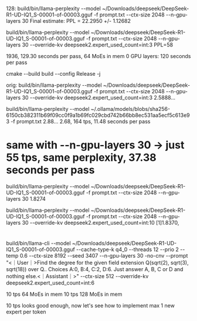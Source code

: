 128:
build/bin/llama-perplexity --model ~/Downloads/deepseek/DeepSeek-R1-UD-IQ1_S-00001-of-00003.gguf -f prompt.txt  --ctx-size 2048  --n-gpu-layers 30
Final estimate: PPL = 22.2950 +/- 1.12682

build/bin/llama-perplexity --model ~/Downloads/deepseek/DeepSeek-R1-UD-IQ1_S-00001-of-00003.gguf -f prompt.txt  --ctx-size 2048  --n-gpu-layers 30 --override-kv deepseek2.expert_used_count=int:3
PPL=58

1936, 129.30 seconds per pass, 64 MoEs in mem
0 GPU layers: 120 seconds per pass

cmake --build build --config Release -j

orig:
build/bin/llama-perplexity --model ~/Downloads/deepseek/DeepSeek-R1-UD-IQ1_S-00001-of-00003.gguf -f prompt.txt  --ctx-size 2048  --n-gpu-layers 30 --override-kv deepseek2.expert_used_count=int:3
2.5888...


build/bin/llama-perplexity --model ~/.ollama/models/blobs/sha256-6150cb382311b69f09cc0f9a1b69fc029cbd742b66bb8ec531aa5ecf5c613e93 -f prompt.txt
2.88...  2.68, 164 tps, 11.48 seconds per pass

# same with --n-gpu-layers 30 -> just 55 tps, same perplexity,  37.38 seconds per pass

build/bin/llama-perplexity --model ~/Downloads/deepseek/DeepSeek-R1-UD-IQ1_S-00001-of-00003.gguf -f prompt.txt  --ctx-size 2048  --n-gpu-layers 30
1.8274

build/bin/llama-perplexity --model ~/Downloads/deepseek/DeepSeek-R1-UD-IQ1_S-00001-of-00003.gguf -f prompt.txt  --ctx-size 2048  --n-gpu-layers 30 --override-kv deepseek2.expert_used_count=int:10
[1]1.8370,

#



 build/bin/llama-cli --model ~/Downloads/deepseek/DeepSeek-R1-UD-IQ1_S-00001-of-00003.gguf --cache-type-k q4_0   --threads 12 --prio 2   --temp 0.6 --ctx-size 8192 --seed 3407 --n-gpu-layers 30 -no-cnv  --prompt "<｜User｜>Find the degree for the given field extension Q(sqrt(2), sqrt(3), sqrt(18)) over Q.. Choices A:0, B:4, C:2, D:6. Just answer A, B, C or D and nothing else.<｜Assistant｜>" --ctx-size 512 --override-kv deepseek2.expert_used_count=int:6

 10 tps 64 MoEs in mem
 10 tps 128 MoEs in mem

 10 tps looks good enough, now let's see how to implement max 1 new expert per token